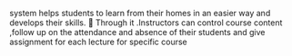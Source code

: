 system helps students to learn from their homes in an easier way and develops their skills. 
 Through it .Instructors can control course content ,follow up on the attendance and absence of their students
and  give  assignment for each lecture for specific course 
 
